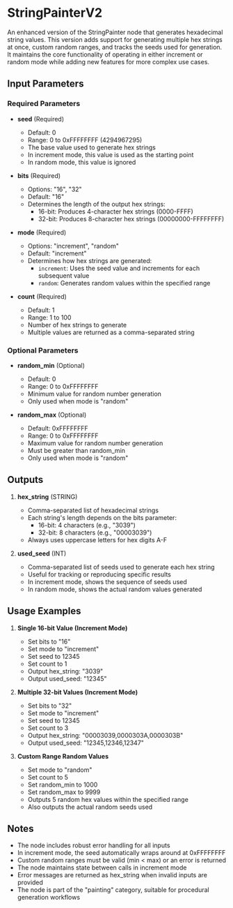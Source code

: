 # StringPainterV2

An enhanced version of the StringPainter node that generates hexadecimal string values. This version adds support for generating multiple hex strings at once, custom random ranges, and tracks the seeds used for generation. It maintains the core functionality of operating in either increment or random mode while adding new features for more complex use cases.

## Input Parameters

### Required Parameters

- **seed** (Required)
  - Default: 0
  - Range: 0 to 0xFFFFFFFF (4294967295)
  - The base value used to generate hex strings
  - In increment mode, this value is used as the starting point
  - In random mode, this value is ignored

- **bits** (Required)
  - Options: "16", "32"
  - Default: "16"
  - Determines the length of the output hex strings:
    - 16-bit: Produces 4-character hex strings (0000-FFFF)
    - 32-bit: Produces 8-character hex strings (00000000-FFFFFFFF)

- **mode** (Required)
  - Options: "increment", "random"
  - Default: "increment"
  - Determines how hex strings are generated:
    - `increment`: Uses the seed value and increments for each subsequent value
    - `random`: Generates random values within the specified range

- **count** (Required)
  - Default: 1
  - Range: 1 to 100
  - Number of hex strings to generate
  - Multiple values are returned as a comma-separated string

### Optional Parameters

- **random_min** (Optional)
  - Default: 0
  - Range: 0 to 0xFFFFFFFF
  - Minimum value for random number generation
  - Only used when mode is "random"

- **random_max** (Optional)
  - Default: 0xFFFFFFFF
  - Range: 0 to 0xFFFFFFFF
  - Maximum value for random number generation
  - Must be greater than random_min
  - Only used when mode is "random"

## Outputs

1. **hex_string** (STRING)
   - Comma-separated list of hexadecimal strings
   - Each string's length depends on the bits parameter:
     - 16-bit: 4 characters (e.g., "3039")
     - 32-bit: 8 characters (e.g., "00003039")
   - Always uses uppercase letters for hex digits A-F

2. **used_seed** (INT)
   - Comma-separated list of seeds used to generate each hex string
   - Useful for tracking or reproducing specific results
   - In increment mode, shows the sequence of seeds used
   - In random mode, shows the actual random values generated

## Usage Examples

1. **Single 16-bit Value (Increment Mode)**
   - Set bits to "16"
   - Set mode to "increment"
   - Set seed to 12345
   - Set count to 1
   - Output hex_string: "3039"
   - Output used_seed: "12345"

2. **Multiple 32-bit Values (Increment Mode)**
   - Set bits to "32"
   - Set mode to "increment"
   - Set seed to 12345
   - Set count to 3
   - Output hex_string: "00003039,0000303A,0000303B"
   - Output used_seed: "12345,12346,12347"

3. **Custom Range Random Values**
   - Set mode to "random"
   - Set count to 5
   - Set random_min to 1000
   - Set random_max to 9999
   - Outputs 5 random hex values within the specified range
   - Also outputs the actual random seeds used

## Notes

- The node includes robust error handling for all inputs
- In increment mode, the seed automatically wraps around at 0xFFFFFFFF
- Custom random ranges must be valid (min < max) or an error is returned
- The node maintains state between calls in increment mode
- Error messages are returned as hex_string when invalid inputs are provided
- The node is part of the "painting" category, suitable for procedural generation workflows
